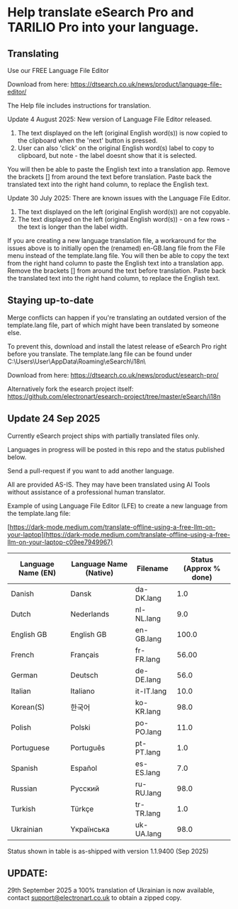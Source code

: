 # Help translate eSearch Pro and TARILIO Pro into your language.

## Translating

Use our FREE Language File Editor

Download from here: https://dtsearch.co.uk/news/product/language-file-editor/

The Help file includes instructions for translation. 

Update 4 August 2025: New version of Language File Editor released.
1) The text displayed on the left  (original English word(s)) is now copied to the clipboard when the 'next' button is pressed. 
2) User can also 'click' on the original English word(s) label to copy to clipboard, but note - the label doesnt show that it is selected.

You will then be able to paste the English text into a translation app. Remove the brackets [] from around the text before translation. 
Paste back the translated text into the right hand column, to replace the English text. 

Update 30 July 2025: There are known issues with the Language File Editor.
1) The text displayed on the left  (original English word(s)) are not copyable. 
2) The text displayed on the left  (original English word(s)) - on a few rows - the text is longer than the label width.

If you are creating a new language translation file, a workaround for the issues above is to initially open the (renamed)
en-GB.lang file from the File menu instead of the template.lang file.
You will then be able to copy the text from the right hand column to paste the English text into a translation app.
Remove the brackets [] from around the text before translation. 
Paste back the translated text into the right hand column, to replace the English text.


## Staying up-to-date

Merge conflicts can happen if you're translating an outdated version of the template.lang file, part of which might have been translated by someone else. 

To prevent this, download and install the latest release of eSearch Pro right before you translate. The template.lang file can be found under C:\Users\User\AppData\Roaming\eSearch\i18n\

Download from here: https://dtsearch.co.uk/news/product/esearch-pro/

Alternatively fork the esearch project itself: https://github.com/electronart/esearch-project/tree/master/eSearch/i18n

## Update 24 Sep 2025

Currently eSearch project ships with partially translated files only.

Languages in progress will be posted in this repo and the status published below.

Send a pull-request if you want to add another language.

All are provided AS-IS. They may have been translated using AI Tools without assistance of a professional human translator.

Example of using Language File Editor (LFE) to create a new language from the template.lang file: 

[https://dark-mode.medium.com/translate-offline-using-a-free-llm-on-your-laptop](https://dark-mode.medium.com/translate-offline-using-a-free-llm-on-your-laptop-c09ee7949967)

| Language Name (EN) | Language Name (Native) | Filename | Status (Approx % done)|
| ------------- | ------------- | ------------- | ------------- |
| Danish | Dansk | da-DK.lang | 1.0 |
| Dutch  | Nederlands | nl-NL.lang | 9.0 |
| English GB | English GB | en-GB.lang | 100.0 |
| French | Français | fr-FR.lang | 56.00 |
| German | Deutsch | de-DE.lang | 56.0 |
| Italian | Italiano | it-IT.lang | 10.0 |
| Korean(S) | 한국어 | ko-KR.lang | 98.0 |
| Polish | Polski | po-PO.lang | 11.0 |
| Portuguese | Português | pt-PT.lang | 1.0 |
| Spanish | Español | es-ES.lang | 7.0 |
| Russian | Русский | ru-RU.lang | 98.0 |
| Turkish | Türkçe | tr-TR.lang | 1.0 |
| Ukrainian | Yкраїнська | uk-UA.lang | 98.0 |

Status shown in table is as-shipped with version 1.1.9400 (Sep 2025)

## UPDATE: 

29th September 2025 a 100% translation of Ukrainian is now available, contact support@electronart.co.uk to obtain a zipped copy.
